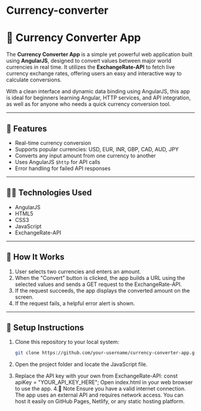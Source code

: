 # Currency-converter
# 💱 Currency Converter App

The **Currency Converter App** is a simple yet powerful web application built using **AngularJS**, designed to convert values between major world currencies in real time. It utilizes the **ExchangeRate-API** to fetch live currency exchange rates, offering users an easy and interactive way to calculate conversions.

With a clean interface and dynamic data binding using AngularJS, this app is ideal for beginners learning Angular, HTTP services, and API integration, as well as for anyone who needs a quick currency conversion tool.

---

## 🔧 Features

- Real-time currency conversion
- Supports popular currencies: USD, EUR, INR, GBP, CAD, AUD, JPY
- Converts any input amount from one currency to another
- Uses AngularJS `$http` for API calls
- Error handling for failed API responses

---

## 🧑‍💻 Technologies Used

- AngularJS
- HTML5
- CSS3
- JavaScript
- ExchangeRate-API

---

## 🚀 How It Works

1. User selects two currencies and enters an amount.
2. When the "Convert" button is clicked, the app builds a URL using the selected values and sends a GET request to the ExchangeRate-API.
3. If the request succeeds, the app displays the converted amount on the screen.
4. If the request fails, a helpful error alert is shown.

---

## 🔐 Setup Instructions

1. Clone this repository to your local system:
   ```bash
   git clone https://github.com/your-username/currency-converter-app.git
2. Open the project folder and locate the JavaScript file.

3. Replace the API key with your own from ExchangeRate-API:
   const apiKey = "YOUR_API_KEY_HERE";
   Open index.html in your web browser to use the app.
4.📌 Note
  Ensure you have a valid internet connection.
  The app uses an external API and requires network access.
  You can host it easily on GitHub Pages, Netlify, or any static hosting platform.
